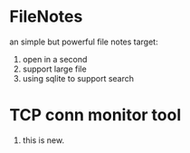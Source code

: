 # FileNotes
an simple but powerful file notes
target:
   1. open in a second
   2. support large file
   3. using sqlite to support search
# TCP conn monitor tool
  1. this is new.
